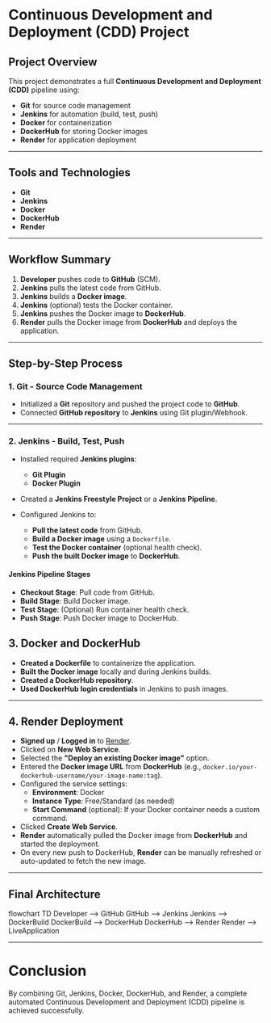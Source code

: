 # Continuous Development and Deployment (CDD) Project

## **Project Overview**
This project demonstrates a full **Continuous Development and Deployment (CDD)** pipeline using:
- **Git** for source code management
- **Jenkins** for automation (build, test, push)
- **Docker** for containerization
- **DockerHub** for storing Docker images
- **Render** for application deployment

---

## **Tools and Technologies**
- **Git**
- **Jenkins**
- **Docker**
- **DockerHub**
- **Render**

---

## **Workflow Summary**
1. **Developer** pushes code to **GitHub** (SCM).
2. **Jenkins** pulls the latest code from GitHub.
3. **Jenkins** builds a **Docker image**.
4. **Jenkins** (optional) tests the Docker container.
5. **Jenkins** pushes the Docker image to **DockerHub**.
6. **Render** pulls the Docker image from **DockerHub** and deploys the application.

---

## **Step-by-Step Process**

### **1. Git - Source Code Management**
- Initialized a **Git** repository and pushed the project code to **GitHub**.
- Connected **GitHub repository** to **Jenkins** using Git plugin/Webhook.

---

### **2. Jenkins - Build, Test, Push**
- Installed required **Jenkins plugins**:
  - **Git Plugin**
  - **Docker Plugin**

- Created a **Jenkins Freestyle Project** or a **Jenkins Pipeline**.

- Configured Jenkins to:
  - **Pull the latest code** from GitHub.
  - **Build a Docker image** using a `Dockerfile`.
  - **Test the Docker container** (optional health check).
  - **Push the built Docker image** to **DockerHub**.

#### **Jenkins Pipeline Stages**
- **Checkout Stage**: Pull code from GitHub.
- **Build Stage**: Build Docker image.
- **Test Stage**: (Optional) Run container health check.
- **Push Stage**: Push Docker image to DockerHub.


## **3. Docker and DockerHub**
- **Created a Dockerfile** to containerize the application.
- **Built the Docker image** locally and during Jenkins builds.
- **Created a DockerHub repository**.
- **Used DockerHub login credentials** in Jenkins to push images.

---

## **4. Render Deployment**
- **Signed up** / **Logged in** to [Render](https://render.com/).
- Clicked on **New Web Service**.
- Selected the **"Deploy an existing Docker image"** option.
- Entered the **Docker image URL** from **DockerHub** (e.g., `docker.io/your-dockerhub-username/your-image-name:tag`).
- Configured the service settings:
  - **Environment**: Docker
  - **Instance Type**: Free/Standard (as needed)
  - **Start Command** (optional): If your Docker container needs a custom command.
- Clicked **Create Web Service**.
- **Render** automatically pulled the Docker image from **DockerHub** and started the deployment.
- On every new push to DockerHub, **Render** can be manually refreshed or auto-updated to fetch the new image.

---

## **Final Architecture**

flowchart TD
    Developer --> GitHub
    GitHub --> Jenkins
    Jenkins --> DockerBuild
    DockerBuild --> DockerHub
    DockerHub --> Render
    Render --> LiveApplication




---

# Conclusion
By combining Git, Jenkins, Docker, DockerHub, and Render, a complete automated Continuous Development and Deployment (CDD) pipeline is achieved successfully.
